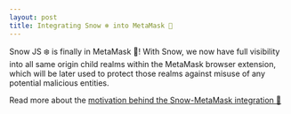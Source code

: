 ```yaml
---
layout: post
title: Integrating Snow ❄️ into MetaMask 🦊
---
```


Snow JS ❄️ is finally in MetaMask 🦊! With Snow, we now have full visibility into all same origin child realms within the MetaMask browser extension, 
which will be later used to protect those realms against misuse of any potential malicious entities.

Read more about the [motivation behind the Snow-MetaMask integration 🎉](https://weizman.github.io/page-snow-into-metamask/)

